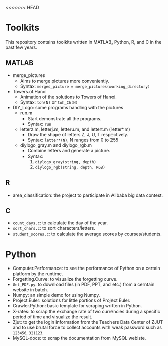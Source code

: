 <<<<<<< HEAD
# Toolkits

This repository contains toolkits written in MATLAB, Python, R, and C in the past few years.

## MATLAB

* merge_pictures
    - Aims to merge pictures more conveniently.
    - Syntax: `merged_picture = merge_pictures(working_directory)`
* Towers.of.Hanoi
    - Animation of the solutions to Towers of Hanoi.
    - Syntax: `toh(N)` or `toh_Ch(N)`
* DIY_Logo: some programs handling with the pictures
    - run.m
        + Start demonstrate all the programs.
        + Syntax: `run`
    - letterz.m, letterj.m, letteru.m, and lettert.m (letter*.m)
        + Draw the shape of letters Z, J, U, T respectively.
        + Syntax: `letter*(N)`, N ranges from 0 to 255
    - diylogo_gray.m and diylogo_rgb.m
        + Combine letters and generate a picture.
        + Syntax: 
            1. `diylogo_gray(string, depth)`
            2. `diylogo_rgb(string, depth, RGB)`

## R

* area_classification: the project to participate in Alibaba big data contest.

## C

* `count_days.c`: to calculate the day of the year.
* `sort_chars.c`: to sort characters/letters.
* `student_scores.c`: to calculate the average scores by courses/students.

# Python

* Computer.Performance: to see the performance of Python on a certain platform by the runtime.
* Forgetting.Curve: to visualize the forgetting curve.
* `Get_PDF.py`: to download files (in PDF, PPT, and etc.) from a cerntain website in batch.
* Numpy: an simple demo for using Numpy.
* Project.Euler: solutions for little portions of Project Euler.
* Crawler.Python: basic template for scraping written in Python.
* X-rates: to scrap the exchange rate of two currencies during a specific period of time and visualize the result.
* Zjut: to get the login information from the Teachers Data Center of ZJUT and to use brutal force to collect accounts with weak password such as `123456`, `321123`.
* MySQL-docs: to scrap the documentation from MySQL webiste.
